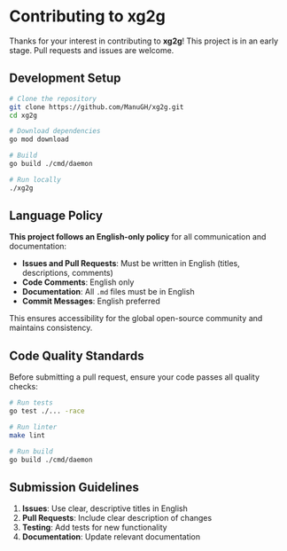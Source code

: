 # Contributing to xg2g

Thanks for your interest in contributing to **xg2g**!
This project is in an early stage. Pull requests and issues are welcome.

## Development Setup

```bash
# Clone the repository
git clone https://github.com/ManuGH/xg2g.git
cd xg2g

# Download dependencies
go mod download

# Build
go build ./cmd/daemon

# Run locally
./xg2g
```

## Language Policy

**This project follows an English-only policy** for all communication and documentation:

- **Issues and Pull Requests**: Must be written in English (titles, descriptions, comments)
- **Code Comments**: English only
- **Documentation**: All `.md` files must be in English
- **Commit Messages**: English preferred

This ensures accessibility for the global open-source community and maintains consistency.

## Code Quality Standards

Before submitting a pull request, ensure your code passes all quality checks:

```bash
# Run tests
go test ./... -race

# Run linter
make lint

# Run build
go build ./cmd/daemon
```

## Submission Guidelines

1. **Issues**: Use clear, descriptive titles in English
2. **Pull Requests**: Include clear description of changes
3. **Testing**: Add tests for new functionality
4. **Documentation**: Update relevant documentation
